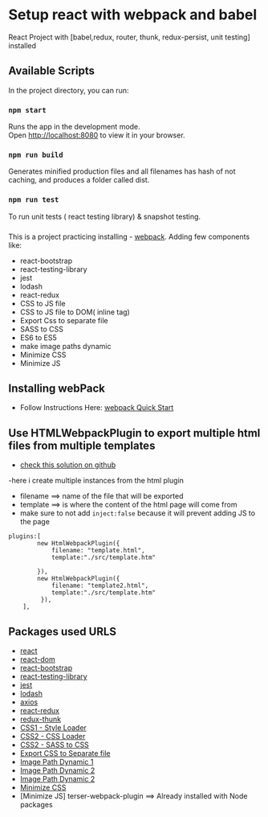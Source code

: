 # Setup react with webpack and babel

React Project with [babel,redux, router, thunk, redux-persist, unit testing] installed

## Available Scripts

In the project directory, you can run:

### `npm start`

Runs the app in the development mode.\
Open [http://localhost:8080](http://localhost:8080) to view it in your browser.

### `npm run build`

Generates minified production files and all filenames has hash of not caching, and produces a folder called dist.

### `npm run test`

To run unit tests ( react testing library) & snapshot testing.

###

This is a project practicing installing - [webpack](https://webpack.js.org/).
Adding few components like:

- react-bootstrap
- react-testing-library
- jest
- lodash
- react-redux
- CSS to JS file
- CSS to JS file to DOM( inline tag)
- Export Css to separate file
- SASS to CSS
- ES6 to ES5
- make image paths dynamic
- Minimize CSS
- Minimize JS

## Installing webPack

- Follow Instructions Here:
  [webpack Quick Start](https://webpack.js.org/guides/installation/)

## Use HTMLWebpackPlugin to export multiple html files from multiple templates

- [check this solution on github](https://github.com/jantimon/html-webpack-plugin/issues/218#issuecomment-183066602)

-here i create multiple instances from the html plugin

- filename ==> name of the file that will be exported
- template ==> is where the content of the html page will come from
- make sure to not add `inject:false` because it will prevent adding JS to the page

```
plugins:[
        new HtmlWebpackPlugin({
            filename: "template.html",
            template:"./src/template.htm"

        }),
        new HtmlWebpackPlugin({
            filename: "template2.html",
            template:"./src/template.htm"
         }),
    ],
```

## Packages used URLS

- [react](https://www.npmjs.com/package/react)
- [react-dom](https://www.npmjs.com/package/react-dom)
- [react-bootstrap](https://www.npmjs.com/package/react-bootstrap)
- [react-testing-library](https://www.npmjs.com/package/@testing-library/react)
- [jest](https://www.npmjs.com/package/jest)
- [lodash](https://www.npmjs.com/package/lodash)
- [axios](https://www.npmjs.com/package/axios)
- [react-redux](https://www.npmjs.com/package/react-redux)
- [redux-thunk](https://www.npmjs.com/package/redux-thunk)
- [CSS1 - Style Loader](https://webpack.js.org/loaders/style-loader/)
- [CSS2 - CSS Loader](https://webpack.js.org/loaders/css-loader/)
- [CSS2 - SASS to CSS](https://github.com/webpack-contrib/sass-loader)
- [Export CSS to Separate file](https://github.com/webpack-contrib/mini-css-extract-plugin)
- [Image Path Dynamic 1](https://github.com/webpack-contrib/html-loader)
- [Image Path Dynamic 2](https://webpack.js.org/loaders/file-loader/)
- [Image Path Dynamic 2](https://webpack.js.org/loaders/file-loader/)
- [Minimize CSS](https://github.com/NMFR/optimize-css-assets-webpack-plugin)
- [Minimize JS] terser-webpack-plugin ==> Already installed with Node packages
